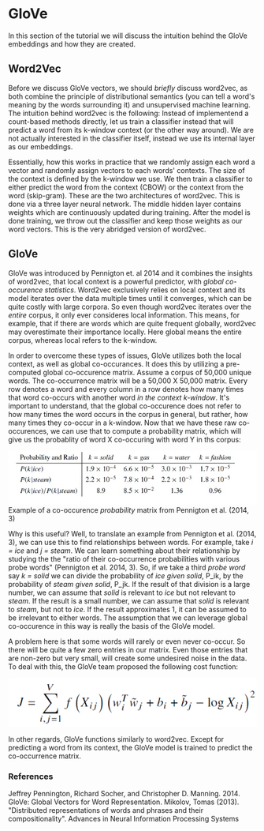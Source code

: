 # GloVe

In this section of the tutorial we will discuss the intuition behind the GloVe embeddings and how they are created.

## Word2Vec

Before we discuss GloVe vectors, we should _briefly_ discuss word2vec, as both combine the principle of distributional semantics (you can tell a word's meaning by the words surrounding it) and unsupervised machine learning. The intuition behind word2vec is the following: Instead of implementend a count-based methods directly, let us train a classifier instead that will predict a word from its k-window context (or the other way around). We are not actually interested in the classifier itself, instead we use its internal layer as our embeddings.

Essentially, how this works in practice that we randomly assign each word a vector and randomly assign vectors to each words' contexts. The size of the context is defined by the k-window we use. We then train a classifier to either predict the word from the context (CBOW) or the context from the word (skip-gram). These are the two architectures of word2vec. This is done via a three layer neural network. The middle hidden layer contains weights which are continuously updated during training. After the model is done training, we throw out the classifier and keep those weights as our word vectors. This is the very abridged version of word2vec.

## GloVe

GloVe was introduced by Pennigton et. al 2014 and it combines the insights of word2vec, that local context is a powerful predictor, with _global co-occurence statistics_. Word2vec exclusively relies on local context and its model iterates over the data multiple times until it converges, which can be quite costly with large corpora. So even though word2vec iterates over the _entire_ corpus, it only ever consideres local information. This means, for example, that if there are words which are quite frequent globally, word2vec may overestimate their importance locally. Here global means the entire corpus, whereas local refers to the k-window.

In order to overcome these types of issues, GloVe utilizes both the local context, as well as global co-occurances. It does this by utilizing a pre-computed global co-occurence matrix. Assume a corpus of 50,000 unique words. The co-occurrence matrix will be a 50,000 X 50,000 matrix. Every row denotes a word and every column in a row denotes how many times that word co-occurs with another word _in the context k-window_. It's important to understand, that the global co-occurence does not refer to how many times the word occurs in the corpus in general, but rather, how many times they co-occur in a k-window. Now that we have these raw co-occurences, we can use that to compute a probability matrix, which will give us the probablity of word X co-occuring with word Y in ths corpus:

![img](/images/matrix.jpg) 
Example of a co-occurence _probability_ matrix from Pennigton et al. (2014, 3)

Why is this useful? Well, to translate an example from Pennigton et al. (2014, 3), we can use this to find relationships between words. For example, take _i = ice_ and _j = steam_. We can learn something about their relationship by studying the the "ratio of their co-occurrence probabilities with various probe words" (Pennigton et al. 2014, 3). So, if we take a third _probe word_ say _k = solid_ we can divide the probability of _ice given solid_, P_ik, by the probability of _steam given solid_, P_jk. If the result of that division is a large number, we can assume that _solid_ is relevant to _ice_ but not relevant to _steam_. If the result is a small number, we can assume that _solid_ is relevant to _steam_, but not to _ice_. If the result approximates 1, it can be assumed to be irrelevant to either words. The assumption that we can leverage global co-occurence in this way is really the basis of the GloVe model.

A problem here is that some words will rarely or even never co-occur. So there will be quite a few zero entries in our matrix. Even those entries that are non-zero but very small, will create some undesired noise in the data. To deal with this, the GloVe team proposed the following cost function:

![img](/images/cost.png)

In other regards, GloVe functions similarly to word2vec. Except for predicting a word from its context, the GloVe model is trained to predict the co-occurrence matrix.





### References
Jeffrey Pennington, Richard Socher, and Christopher D. Manning. 2014. GloVe: Global Vectors for Word Representation.
Mikolov, Tomas (2013). "Distributed representations of words and phrases and their compositionality". Advances in Neural Information Processing Systems
